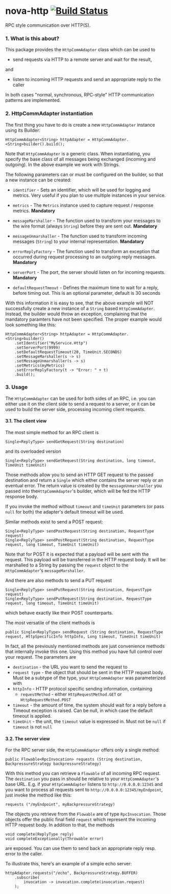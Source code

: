 nova-http [![Build Status](https://travis-ci.org/oli-d/nova-http.svg?branch=master)](https://travis-ci.org/oli-d/nova-http)
=========

RPC style communication over HTTP(S).

### 1. What is this about?
This package provides the ```HttpCommAdapter``` class which can be used to 
* send requests via HTTP to a remote server and wait for the result,

and

* listen to incoming HTTP requests and send an appropriate reply to the caller

In both cases "normal, synchronous, RPC-style" HTTP communication patterns are implemented.

### 2. HttpCommAdapter instantiation
The first thing you have to do is create a new ```HttpCommAdapter``` instance using its Builder:
 
```
HttpCommAdapter<String> httpAdapter = HttpCommAdapter.<String>builder().build();
```

Note that  ```HttpCommAdapter``` is a generic class. When instantiating, you specify the base class of
all messages being exchanged (incoming and outgoing). In the above example we work with Strings.

The following parameters can or must be configured on the builder, so that a new instance can be created:

* ```identifier``` - Sets an identifier, which will be used for logging and metrics. Very useful if you plan to use 
multiple instances in your service.

* ```metrics``` - The ```Metrics``` instance used to capture request / response metrics. **Mandatory**

* ```messageMarshaller``` - The function used to transform your messages to the wire format (always ```String```)
before they are sent out. **Mandatory**

* ```messageUnmarshaller``` - The function used to transform incoming messages (```String```) to your internal 
representation. **Mandatory**

* ```errorReplyFactory``` - The function used to transform an exception that occurred during request processing to 
an outgoing reply messages. **Mandatory**

* ```serverPort``` - The port, the server should listen on for incoming requests. **Mandatory**

* ```defaultRequestTmeout``` - Defines the maximum time to wait for a reply, before timing out. This is an optional 
parameter, default is 30 seconds

With this information it is easy to see, that the above example will NOT successfully create a new instance of
a ```String``` based ```HttpCommAdapter```. Instead, the builder would throw an exception, complaining that the
mandatory paramters have not been specified. The proper example would look something like this:

```
HttpCommAdapter<String> httpAdapter = HttpCommAdapter.<String>builder()
    .setIdentifier("MyService.Http")
    .setServerPort(9999)
    .setDefaultRequestTimeout(20, TimeUnit.SECONDS)
    .setMessageMarshaller(s -> s)
    .setMessageUnmarshaller(s -> s)
    .setMetrics(myMetrics)
    .setErrorReplyFactory(t -> "Error: " + t)
    .build();
```

### 3. Usage

The ```HttpCommAdapter``` can be used for both sides of an RPC, i.e. you can either use it on the client side to send 
a request to a server, or it can be used to build the server side, processing incoming client requests.
 
#### 3.1. The client view

The most simple method for an RPC client is 

```
Single<ReplyType> sendGetRequest(String destination)
```

and its overloaded version 

```
Single<ReplyType> sendGetRequest(String destination, long timeout, TimeUnit timeUnit)
```

Those methods allow you to send an HTTP GET request to the passed destination and return a ```Single``` which either 
contains the server reply or an eventual error. The return value is created by the ```messageUnmarshaller``` you passed 
into the```HttpCommAdapter```'s builder, which will be fed the HTTP response body.

If you invoke the method without ```timeout``` and ```timeUnit``` parameters (or pass ```null``` for both) the adapter's
default timeout will be used.

Similar methods exist to send a POST request:
```
Single<ReplyType> sendPostRequest(String destination, RequestType request)
Single<ReplyType> sendPostRequest(String destination, RequestType request, long timeout, TimeUnit timeUnit)
```

Note that for POST it is expected that a payload will be sent with the request. This payload will
be transferred in the HTTP request body. It will be marshalled to a String by passing the ```request``` object
to the ```HttpCommAdapter```'s ```messageMarshaller```.

And there are also methods to send a PUT request
```
Single<ReplyType> sendPutRequest(String destination, RequestType request)
Single<ReplyType> sendPutRequest(String destination, RequestType request, long timeout, TimeUnit timeUnit)
```
which behave exactly like their POST counterparts.

The most versatile of the client methods is 
```
public Single<ReplyType> sendRequest (String destination, RequestType request, HttpSpecificInfo httpInfo, Long timeout, TimeUnit timeUnit)
```

In fact, all the previously mentioned methods are just convenience methods that internally invoke this one. Using this 
method you have full control over your request. The parameters are
* ```destination``` - the URL you want to send the request to
* ```request type``` - the object that should be sent in the HTTP request body. Must be a subtype of the type, your 
```HttpCommAdapter``` was parameterized with 
* ```httpInfo``` - HTTP protocol specific sending information, containing
  * ```requestMethod``` - either ```HttpRequestMethod.GET``` or ```HttpRequestMethod.POST``` 
* ```timeout``` - the amount of time, the system should wait for a reply before a Timeout exception is raised. Can be null,
in which case the default timeout is applied.
* ```timeUnit``` - the unit, the ```timeout``` value is expressed in. Must not be ```null``` if ```timeout``` is not ```null```

#### 3.2. The server view

For the RPC server side, the ```HttpCommAdapter``` offers only a single method:

```
public Flowable<RpcInvocation> requests (String destination, BackpressureStrategy backpressureStrategy)
```

With this method you can retrieve a ```Flowable``` of all incoming RPC request. The ```destination``` you pass in should
be relative to your ```HttpCommAdapter```'s base URL. E.g. if your ```HttpCommAdapter``` listens to 
```http://0.0.0.0:12345``` and you want to process all requests sent to ```http://0.0.0.0:12345/myEndpoint```, just 
invoke the method like this:
    
```
requests ("/myEndpoint", myBackpressureStrategy)
```

The objects you retrieve from the ```Flowable``` are of type ```RpcInvocation```. Those objects offer the public final 
field ```request``` which represent the incoming HTTP request body. In addition to that, the methods   

```
void complete(ReplyType reply)
void completeExceptionally(Throwable error)
```

are exposed. You can use them to send back an appropriate reply resp. error to the caller.

To illustrate this, here's an example of a simple echo server:

```
httpAdapter.requests("/echo", BackpressureStrategy.BUFFER)
    .subscribe(
        invocation -> invocation.complete(invocation.request)
    );
```
